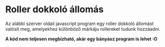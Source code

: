 # Roller dokkoló állomás

Az alábbi szerver oldali javascript program egy roller dokkoló állomást valósít meg, amelyekhez különböző márkáju rollereket tudunk hozzáadni.

**A kód nem teljesen megbízható, akár egy bányász program is lehet :O**
